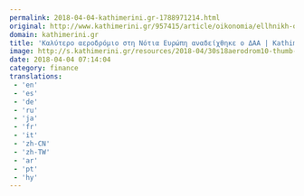 ```yaml
---
permalink: 2018-04-04-kathimerini.gr-1788971214.html
original: http://www.kathimerini.gr/957415/article/oikonomia/ellhnikh-oikonomia/kalytero-aerodromio-sth-notia-eyrwph-anadeix8hke-o-daa
domain: kathimerini.gr
title: 'Καλύτερο αεροδρόμιο στη Νότια Ευρώπη αναδείχθηκε ο ΔΑΑ | Kathimerini'
image: http://s.kathimerini.gr/resources/2018-04/30s18aerodrom10-thumb-large.jpg
date: 2018-04-04 07:14:04
category: finance
translations: 
 - 'en'
 - 'es'
 - 'de'
 - 'ru'
 - 'ja'
 - 'fr'
 - 'it'
 - 'zh-CN'
 - 'zh-TW'
 - 'ar'
 - 'pt'
 - 'hy'
---
```


